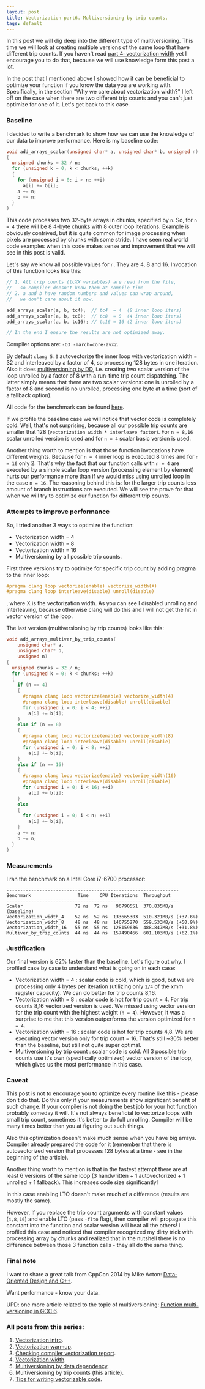 ```yaml
---
layout: post
title: Vectorization part6. Multiversioning by trip counts.
tags: default
---
```


In this post we will dig deep into the different type of multiversioning. This time we will look at creating multiple versions of the same loop that have different trip counts. If you haven't read [part 4: vectorization width](https://dendibakh.github.io/blog/2017/11/02/Vectorization_width) yet I encourage you to do that, because we will use knowledge form this post a lot.

In the post that I mentioned above I showed how it can be beneficial to optimize your function if you know the data you are working with. Specifically, in the section "Why we care about vectorization width?" I left off on the case when there are two different trip counts and you can't just optimize for one of it. Let's get back to this case. 

### Baseline

I decided to write a benchmark to show how we can use the knowledge of our data to improve performance.
Here is my baseline code:

```cpp
void add_arrays_scalar(unsigned char* a, unsigned char* b, unsigned n)
{
  unsigned chunks = 32 / n;
  for (unsigned k = 0; k < chunks; ++k)  
  {
    for (unsigned i = 0; i < n; ++i)  
      a[i] += b[i];
    a += n;
    b += n;
  }
}
```

This code processes two 32-byte arrays in chunks, specified by `n`. So, for `n = 4` there will be 8 4-byte chunks with 8 outer loop iterations.
Example is obviously contrived, but it is quite common for image processing when pixels are processed by chunks with some stride. I have seen real world code examples when this code makes sense and improvement that we will see in this post is valid.

Let's say we know all possible values for `n`. They are 4, 8 and 16. Invocation of this function looks like this:
```cpp
// 1. All trip counts (tcXX variables) are read from the file, 
//   so compiler doesn't know them at compile time
// 2. a and b have random numbers and values can wrap around,
//   we don't care about it now.

add_arrays_scalar(a, b, tc4);  // tc4  = 4  (8 inner loop iters)
add_arrays_scalar(a, b, tc8);  // tc8  = 8  (4 inner loop iters)
add_arrays_scalar(a, b, tc16); // tc16 = 16 (2 inner loop iters)

// In the end I ensure the results are not optimized away.
```

Compiler options are: `-O3 -march=core-avx2`.

By default `clang 5.0` autovectorize the inner loop with vectorization width = 32 and interleaved by a factor of 4, so processing 128 bytes in one iteration. Also it does [multiversioning by DD](https://dendibakh.github.io/blog/2017/11/03/Multiversioning_by_DD), i.e. creating two scalar version of the loop unrolled by a factor of 8 with a run-time trip count dispatching. The latter simply means that there are two scalar versions: one is unrolled by a factor of 8 and second is no unrolled, processing one byte at a time (sort of a fallback option).

All code for the benchmark can be found [here](https://github.com/dendibakh/dendibakh.github.io/tree/master/_posts/code/Multiversioning_by_trip_counts).

If we profile the baseline case we will notice that vector code is completely cold. Well, that's not surprising, because all our possible trip counts are smaller that 128 (`vectorization width * interleave factor`). For `n = 8,16` scalar unrolled version is used and for `n = 4` scalar basic version is used.

Another thing worth to mention is that those function invocations have different weights. Because for `n = 4` inner loop is executed 8 times and for `n = 16` only 2. That's why the fact that our function calls with `n = 4` are executed by a simple scalar loop version (processing element by element) hurts our performance more than if we would miss using unrolled loop in the case `n = 16`. The reasoning behind this is: for the larger trip counts less amount of branch instructions are executed. We will see the prove for that when we will try to optimize our function for different trip counts.

### Attempts to improve performance

So, I tried another 3 ways to optimize the function:
- Vectorization width = 4
- Vectorization width = 8
- Vectorization width = 16
- Multiversioning by all possible trip counts.

First three versions try to optimize for specific trip count by adding pragma to the inner loop:
```cpp
#pragma clang loop vectorize(enable) vectorize_width(X)
#pragma clang loop interleave(disable) unroll(disable)
```
, where X is the vectorization width. As you can see I disabled unrolling and interleaving, because otherwise clang will do this and I will not get the hit in vector version of the loop.

The last version (multiversioning by trip counts) looks like this:
```cpp
void add_arrays_multiver_by_trip_counts(
	unsigned char* a, 
	unsigned char* b, 
	unsigned n)
{
  unsigned chunks = 32 / n;
  for (unsigned k = 0; k < chunks; ++k)  
  {
    if (n == 4)
    {
      #pragma clang loop vectorize(enable) vectorize_width(4)
      #pragma clang loop interleave(disable) unroll(disable)
      for (unsigned i = 0; i < 4; ++i) 
        a[i] += b[i];
    }
    else if (n == 8)
    {
      #pragma clang loop vectorize(enable) vectorize_width(8)
      #pragma clang loop interleave(disable) unroll(disable)
      for (unsigned i = 0; i < 8; ++i) 
        a[i] += b[i];
    }
    else if (n == 16)
    {
      #pragma clang loop vectorize(enable) vectorize_width(16)
      #pragma clang loop interleave(disable) unroll(disable)
      for (unsigned i = 0; i < 16; ++i) 
        a[i] += b[i];
    }
    else
    {
      for (unsigned i = 0; i < n; ++i)  
        a[i] += b[i];
    }
    a += n;
    b += n;
  }
}
```

### Measurements

I ran the benchmark on a Intel Core i7-6700 processor:

```
---------------------------------------------------------------
Benchmark                 Time    CPU Iterations  Throughput
---------------------------------------------------------------
Scalar                   72 ns  72 ns   96790551  370.835MB/s (baseline)
Vectorization_width_4    52 ns  52 ns  133665303  510.321MB/s (+37.6%)
Vectorization_width_8    48 ns  48 ns  146755270  559.533MB/s (+50.9%)
Vectorization_width_16   55 ns  55 ns  128159636  488.847MB/s (+31.8%)
Multiver_by_trip_counts  44 ns  44 ns  157490466  601.103MB/s (+62.1%)
```

### Justification

Our final version is 62% faster than the baseline. Let's figure out why. I profiled case by case to understand what is going on in each case:
- Vectorization width = 4 : scalar code is cold, which is good, but we are processing only 4 bytes per iteration (utilizing only `1/4` of the xmm register capacity). We can do better for trip counts 8,16.
- Vectorization width = 8 : scalar code is hot for trip count = 4. For trip counts 8,16 vectorized version is used. We missed using vector version for the trip count with the highest weight (`n = 4`). However, it was a surprise to me that this version outperforms the version optimized for `n = 4`.
- Vectorization width = 16 : scalar code is hot for trip counts 4,8. We are executing vector version only for trip count = 16. That's still ~30% better than the baseline, but still not quite super optimal.
- Multiversioning by trip count : scalar code is cold. All 3 possible trip counts use it's own (specifically optimized) vector version of the loop, which gives us the most performance in this case.

### Caveat

This post is not to encourage you to optimize every routine like this - please don't do that. Do this only if your measurements show significant benefit of such change. If your compiler is not doing the best job for your hot function probably someday it will. It's not always beneficial to vectorize loops with small trip count, sometimes it's better to do full unrolling. Compiler will be many times better than you at figuring out such things.

Also this optimization doesn't make much sense when you have big arrays. Compiler already prepared the code for it (remember that there is autovectorized version that processes 128 bytes at a time - see in the beginning of the article).

Another thing worth to mention is that in the fastest attempt there are at least 6 versions of the same loop (3 handwritten + 1 autovectorized + 1 unrolled + 1 fallback). This increases code size significantly!

In this case enabling LTO doesn't make much of a difference (results are mostly the same). 

However, if you replace the trip count arguments with constant values (`4,8,16`) and enable LTO (pass `-flto` flag), then compiler will propagate this constant into the function and scalar version will beat all the others! I profiled this case and noticed that compiler recognized my dirty trick with processing array by chunks and realized that in the nutshell there is no difference between those 3 function calls - they all do the same thing.

### Final note

I want to share a great talk from CppCon 2014 by Mike Acton: [Data-Oriented Design and C++](https://www.youtube.com/watch?v=rX0ItVEVjHc). 

Want performance - know your data.

UPD: one more article related to the topic of multiversioning: [Function multi-versioning in GCC 6](https://lwn.net/Articles/691932/).

### All posts from this series:
1. [Vectorization intro](https://dendibakh.github.io/blog/2017/10/24/Vectorization_part1).
2. [Vectorization warmup](https://dendibakh.github.io/blog/2017/10/27/Vectorization_warmup).
3. [Checking compiler vectorization report](https://dendibakh.github.io/blog/2017/10/30/Compiler-optimization-report).
4. [Vectorization width](https://dendibakh.github.io/blog/2017/11/02/Vectorization_width).
5. [Multiversioning by data dependency](https://dendibakh.github.io/blog/2017/11/03/Multiversioning_by_DD).
6. Multiversioning by trip counts (this article).
7. [Tips for writing vectorizable code](https://dendibakh.github.io/blog/2017/11/10/Tips_for_writing_vectorizable_code).
